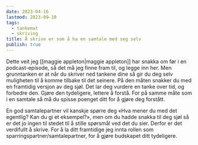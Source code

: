 ```yaml
---
date: 2023-04-16
lastmod: 2023-09-10
tags:
  - tankemat
  - skriving
title: Å skrive er som å ha en samtale med seg selv
publish: true
---
```


Dette veit jeg [[maggie appleton|maggie appleton]] har snakka om før i en podcast-episode, så det må jeg finne fram til, og legge inn her. Men grunntanken er at når du skriver ned tankene dine så gir du deg selv muligheten til å komme tilbake til det seinere. På den måten snakker du med en framtidig versjon av deg sjøl. Det lar deg vurdere en tanke over tid, og forbedre den. Gjøre den tydeligere, lettere å forstå. For på samme måte som i en samtale så må du spisse poenget ditt for å gjøre deg forstått.

En god samtalepartner vil kanskje spørre deg «Hva mener du med det egentlig? Kan du gi et eksempel?», men om du hadde snakka til deg sjøl så er det jo ingen til stedet til å stille spørsmål ved det du sier. Derfor er det verdifullt å skrive. For å la ditt framtidige jeg innta rollen som sparringspartner/samtalepartner, for å gjøre budskapet ditt tydeligere.
